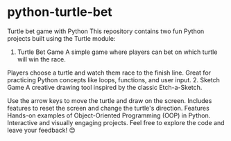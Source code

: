 # python-turtle-bet
Turtle bet game with Python
This repository contains two fun Python projects built using the Turtle module:

1. Turtle Bet Game
A simple game where players can bet on which turtle will win the race.

Players choose a turtle and watch them race to the finish line.
Great for practicing Python concepts like loops, functions, and user input.
2. Sketch Game
A creative drawing tool inspired by the classic Etch-a-Sketch.

Use the arrow keys to move the turtle and draw on the screen.
Includes features to reset the screen and change the turtle's direction.
Features
Hands-on examples of Object-Oriented Programming (OOP) in Python.
Interactive and visually engaging projects.
Feel free to explore the code and leave your feedback! 😊
